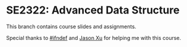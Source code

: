 # SE2322: Advanced Data Structure

This branch contains course slides and assignments.

Special thanks to [\#ifndef](https://github.com/Vieran) and [Jason Xu](https://github.com/xuxian73) for helping me with this course.